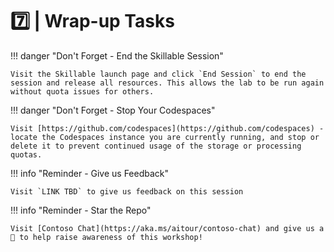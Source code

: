 # 7️⃣ | Wrap-up Tasks

!!! danger "Don't Forget - End the Skillable Session"

    Visit the Skillable launch page and click `End Session` to end the session and release all resources. This allows the lab to be run again without quota issues for others.


!!! danger "Don't Forget - Stop Your Codespaces"

    Visit [https://github.com/codespaces](https://github.com/codespaces) - locate the Codespaces instance you are currently running, and stop or delete it to prevent continued usage of the storage or processing quotas.

!!! info "Reminder - Give us Feedback"

    Visit `LINK TBD` to give us feedback on this session

!!! info "Reminder - Star the Repo"

    Visit [Contoso Chat](https://aka.ms/aitour/contoso-chat) and give us a 🌟 to help raise awareness of this workshop!
